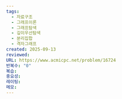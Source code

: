 ```yaml
---
tags:
  - 자료구조
  - 그래프이론
  - 그래프탐색
  - 깊이우선탐색
  - 분리집합
  - 격자그래프
created: 2025-09-13
reviewed:
URL: https://www.acmicpc.net/problem/16724
반복수: "0"
복습:
중요성:
레이팅:
메모:
---
```

